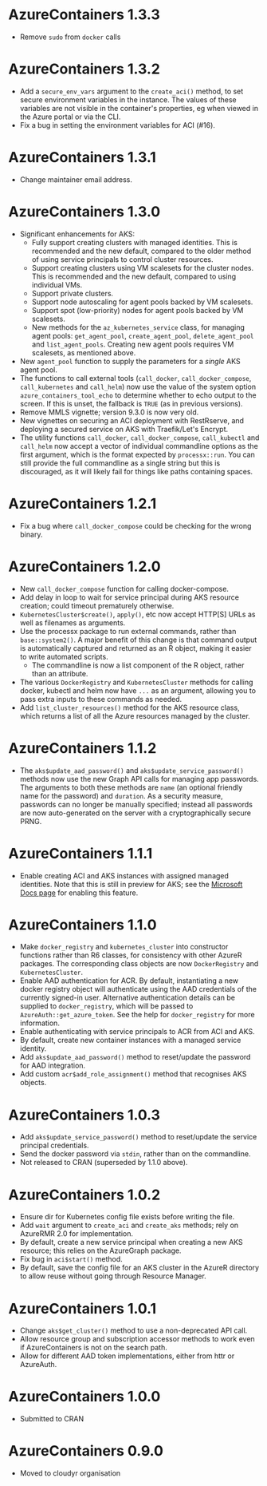 # AzureContainers 1.3.3
- Remove `sudo` from `docker` calls

# AzureContainers 1.3.2

- Add a `secure_env_vars` argument to the `create_aci()` method, to set secure environment variables in the instance.  The values of these variables are not visible in the container's properties, eg when viewed in the Azure portal or via the CLI.
- Fix a bug in setting the environment variables for ACI (#16).

# AzureContainers 1.3.1

- Change maintainer email address.

# AzureContainers 1.3.0

- Significant enhancements for AKS:
  - Fully support creating clusters with managed identities. This is recommended and the new default, compared to the older method of using service principals to control cluster resources.
  - Support creating clusters using VM scalesets for the cluster nodes. This is recommended and the new default, compared to using individual VMs.
  - Support private clusters.
  - Support node autoscaling for agent pools backed by VM scalesets.
  - Support spot (low-priority) nodes for agent pools backed by VM scalesets.
  - New methods for the `az_kubernetes_service` class, for managing agent pools: `get_agent_pool`, `create_agent_pool`, `delete_agent_pool` and `list_agent_pools`. Creating new agent pools requires VM scalesets, as mentioned above.
- New `agent_pool` function to supply the parameters for a _single_ AKS agent pool.
- The functions to call external tools (`call_docker`, `call_docker_compose`, `call_kubernetes` and `call_helm`) now use the value of the system option `azure_containers_tool_echo` to determine whether to echo output to the screen. If this is unset, the fallback is `TRUE` (as in previous versions).
- Remove MMLS vignette; version 9.3.0 is now very old.
- New vignettes on securing an ACI deployment with RestRserve, and deploying a secured service on AKS with Traefik/Let's Encrypt. 
- The utility functions `call_docker`, `call_docker_compose`, `call_kubectl` and `call_helm` now accept a vector of individual commandline options as the first argument, which is the format expected by `processx::run`. You can still provide the full commandline as a single string but this is discouraged, as it will likely fail for things like paths containing spaces.

# AzureContainers 1.2.1

- Fix a bug where `call_docker_compose` could be checking for the wrong binary.

# AzureContainers 1.2.0

- New `call_docker_compose` function for calling docker-compose.
- Add delay in loop to wait for service principal during AKS resource creation; could timeout prematurely otherwise.
- `KubernetesCluster$create()`, `apply()`, etc now accept HTTP\[S\] URLs as well as filenames as arguments.
- Use the processx package to run external commands, rather than `base::system2()`. A major benefit of this change is that command output is automatically captured and returned as an R object, making it easier to write automated scripts.
  - The commandline is now a list component of the R object, rather than an attribute.
- The various `DockerRegistry` and `KubernetesCluster` methods for calling docker, kubectl and helm now have `...` as an argument, allowing you to pass extra inputs to these commands as needed.
- Add `list_cluster_resources()` method for the AKS resource class, which returns a list of all the Azure resources managed by the cluster.

# AzureContainers 1.1.2

* The `aks$update_aad_password()` and `aks$update_service_password()` methods now use the new Graph API calls for managing app passwords. The arguments to both these methods are `name` (an optional friendly name for the password) and `duration`. As a security measure, passwords can no longer be manually specified; instead all passwords are now auto-generated on the server with a cryptographically secure PRNG.

# AzureContainers 1.1.1

* Enable creating ACI and AKS instances with assigned managed identities. Note that this is still in preview for AKS; see the [Microsoft Docs page](https://docs.microsoft.com/en-us/azure/aks/use-managed-identity) for enabling this feature.

# AzureContainers 1.1.0

* Make `docker_registry` and `kubernetes_cluster` into constructor functions rather than R6 classes, for consistency with other AzureR packages. The corresponding class objects are now `DockerRegistry` and `KubernetesCluster`.
* Enable AAD authentication for ACR. By default, instantiating a new docker registry object will authenticate using the AAD credentials of the currently signed-in user. Alternative authentication details can be supplied to `docker_registry`, which will be passed to `AzureAuth::get_azure_token`. See the help for `docker_registry` for more information.
* Enable authenticating with service principals to ACR from ACI and AKS.
* By default, create new container instances with a managed service identity.
* Add `aks$update_aad_password()` method to reset/update the password for AAD integration.
* Add custom `acr$add_role_assignment()` method that recognises AKS objects.

# AzureContainers 1.0.3

* Add `aks$update_service_password()` method to reset/update the service principal credentials.
* Send the docker password via `stdin`, rather than on the commandline.
* Not released to CRAN (superseded by 1.1.0 above).

# AzureContainers 1.0.2

* Ensure dir for Kubernetes config file exists before writing the file.
* Add `wait` argument to `create_aci` and `create_aks` methods; rely on AzureRMR 2.0 for implementation.
* By default, create a new service principal when creating a new AKS resource; this relies on the AzureGraph package.
* Fix bug in `aci$start()` method.
* By default, save the config file for an AKS cluster in the AzureR directory to allow reuse without going through Resource Manager.

# AzureContainers 1.0.1

* Change `aks$get_cluster()` method to use a non-deprecated API call.
* Allow resource group and subscription accessor methods to work even if AzureContainers is not on the search path.
* Allow for different AAD token implementations, either from httr or AzureAuth.

# AzureContainers 1.0.0

* Submitted to CRAN

# AzureContainers 0.9.0

* Moved to cloudyr organisation
